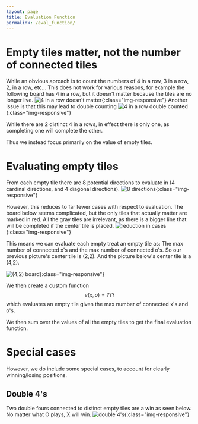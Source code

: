 ```yaml
---
layout: page
title: Evaluation Function
permalink: /eval_function/
---
```


# Empty tiles matter, not the number of connected tiles

While an obvious aproach is to count the numbers of 4 in a row, 3 in a row, 2, in a row, etc...
This does not work for various reasons, for example the following board has 4 in a row, but it doesn't matter because the tiles are no longer live.
![4 in a row doesn't matter](/images/4_in_a_row_doesnt_matter.png){:class="img-responsive"}
Another issue is that this may lead to double counting
![4 in a row double counted](/images/4_in_a_row_double_count.png){:class="img-responsive"}

While there are 2 distinct 4 in a rows, in effect there is only one, as completing one will complete the other.

Thus we instead focus primarily on the value of empty tiles.

# Evaluating empty tiles

From each empty tile there are 8 potential directions to evaluate in (4 cardinal directions, and 4 diagonal directions).
![8 directions](/images/potential_eval_directions.png){:class="img-responsive"}

However, this reduces to far fewer cases with respect to evaluation.
The board below seems complicated, but the only tiles that actually matter are marked in red.
All the gray tiles are irrelevant, as there is a bigger line that will be completed if the center tile is placed.
![reduction in cases](/images/reduction_in_cases.png){:class="img-responsive"}

This means we can evaluate each empty treat an empty tile as:
The max number of connected x's and the max number of connected o's.
So our previous picture's center tile is (2,2).
And the picture below's center tile is a (4,2).

![(4,2) board](/images/4_2_board.png){:class="img-responsive"}

We then create a custom function
$$ e(x,o) = ???$$
which evaluates an empty tile given the max number of connected x's and o's.

We then sum over the values of all the empty tiles to get the final evaluation function.

# Special cases

However, we do include some special cases, to account for clearly winning/losing positions.

## Double 4's
Two double fours connected to distinct empty tiles are a win as seen below.
No matter what O plays, X will win.
![double 4's](/images/double_4_win.png){:class="img-responsive"}

